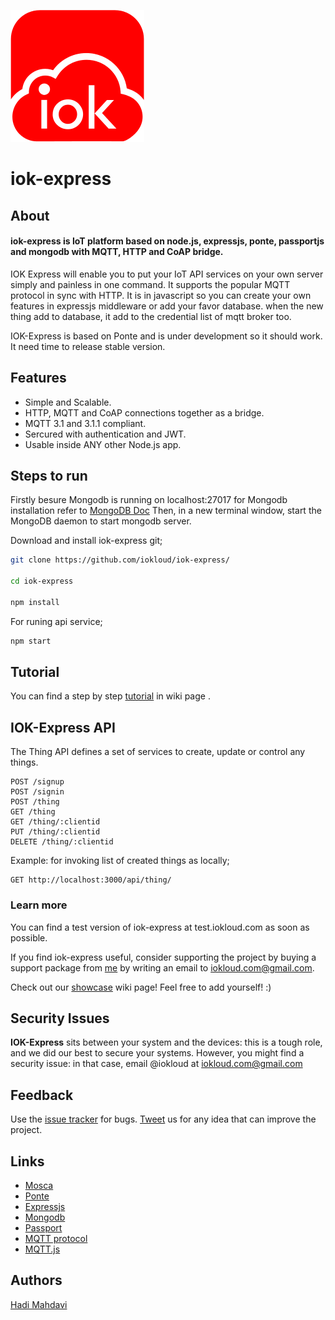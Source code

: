 ![iok-express banner](iokloud-logo.png)

# iok-express

## About


#### iok-express is IoT platform based on node.js, expressjs, ponte, passportjs and mongodb with MQTT, HTTP and CoAP bridge.

IOK Express will enable you to put your IoT API services on your own server simply and painless in one command. It supports the popular MQTT protocol in sync with HTTP. It is in javascript so you can create your own features in expressjs middleware or add your favor database. when the new thing add to database, it add to the credential list of mqtt broker too.

IOK-Express is based on Ponte and is under development so it should work. It need time to release stable version.


## Features

* Simple and Scalable.
* HTTP, MQTT and CoAP connections together as a bridge.
* MQTT 3.1 and 3.1.1 compliant.
* Sercured with authentication and JWT.
* Usable inside ANY other Node.js app.

## Steps to run

Firstly besure Mongodb is running on localhost:27017
for Mongodb installation refer to <a href="https://docs.mongodb.com/manual/administration/install-community/">MongoDB Doc</a>
Then, in a new terminal window, start the MongoDB daemon to start mongodb server.


Download and install iok-express git;
```bash
git clone https://github.com/iokloud/iok-express/

cd iok-express

npm install
```

For runing api service;

``` bash
npm start
```




## Tutorial

You can find a step by step <a href="https://github.com/iokloud/iok-express/wiki/Tutorial">tutorial</a> in wiki page .



## IOK-Express API

The Thing API defines a set of services to create, update or control any things. 

```
POST /signup
POST /signin
POST /thing
GET /thing
GET /thing/:clientid
PUT /thing/:clientid
DELETE /thing/:clientid
```

Example: for invoking list of created things as locally;
```
GET http://localhost:3000/api/thing/
```





### Learn more

You can find a test version of iok-express at test.iokloud.com as soon as possible.

If you find iok-express useful, consider supporting the project by buying a support package
from [me](http://twitter.com/iokloud) by writing an email to iokloud.com@gmail.com.

Check out our [showcase](https://github.com/iokloud/iok-express/wiki/IOK-Express-Showcases) wiki
page! Feel free to add yourself! :)

## Security Issues

__IOK-Express__ sits between your system and the devices: this is a tough role, and we did our best to secure your systems.
However, you might find a security issue: in that case, email @iokloud at iokloud.com@gmail.com


## Feedback

Use the [issue tracker](https://github.com/iokloud/iok-express/issues) for bugs.
[Tweet](http://twitter.com/iokloud) us for any idea that can improve the project.


## Links

* [Mosca](http://github.com/mcollina/mosca)
* [Ponte](https://github.com/eclipse/ponte)
* [Expressjs](https://expressjs.com/)
* [Mongodb](https://www.mongodb.com/)
* [Passport](http://passportjs.org/)
* [MQTT protocol](http://mqtt.org)
* [MQTT.js](http://github.com/adamvr/MQTT.js)



## Authors

[Hadi Mahdavi](http://twitter.com/iokloud)
